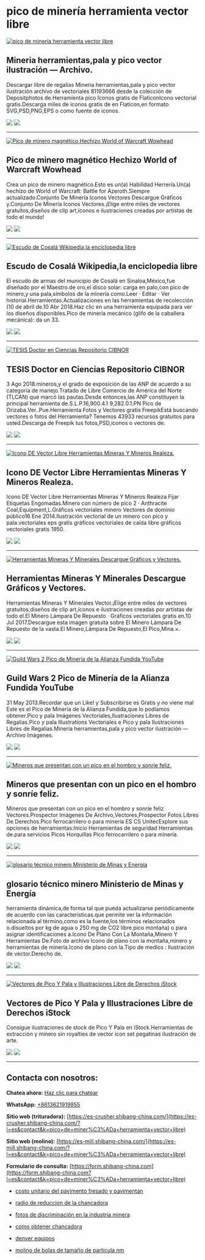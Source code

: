 # pico de minería herramienta vector libre

<a href="https://swt.shibang-china.com/?l=es&img&k=pico+de+miner%C3%ADa+herramienta+vector+libre" target="_blank">![pico de minería herramienta vector libre](http://static.shibang-china.com/all-800x300/1031.jpg)</a>

## Mineria herramientas,pala y pico vector ilustración — Archivo.
Descargar libre de regalías Mineria herramientas,pala y pico vector ilustración archivo de vectoriales 81193666 desde la colección de Depositphotos de.Herramienta pico Iconos gratis de FlaticonIcono vectorial gratis.Descarga miles de iconos gratis de en Flaticon,en formato SVG,PSD,PNG,EPS o como fuente de iconos.


<a href="https://whatsapp.shibangsoft.com/WhatsApp.php" target="_blank" title="WhatsApp">![](http://static.shibang-china.com/icon/whatsapp.png)</a> <a href="https://swt.shibang-china.com/?l=es&icon&k=pico+de+miner%C3%ADa+herramienta+vector+libre" target="_blank">![](http://static.shibang-china.com/icon/chat-es.png)</a>

---

<a href="https://swt.shibang-china.com/?l=es&img&k=pico+de+miner%C3%ADa+herramienta+vector+libre" target="_blank">![Pico de minero magnético Hechizo World of Warcraft Wowhead](http://static.shibang-china.com/all-800x300/334.jpg)</a>

## Pico de minero magnético Hechizo World of Warcraft Wowhead
Crea un pico de minero magnético.Esto es un(a) Habilidad Herrería.Un(a) hechizo de World of Warcraft: Battle for Azeroth.Siempre actualizado.Conjunto De Minería Iconos Vectores Descargue Gráficos y.Conjunto De Minería Iconos Vectores.¡Elige entre miles de vectores gratuitos,diseños de clip art,íconos e ilustraciones creadas por artistas de todo el mundo!


<a href="https://whatsapp.shibangsoft.com/WhatsApp.php" target="_blank" title="WhatsApp">![](http://static.shibang-china.com/icon/whatsapp.png)</a> <a href="https://swt.shibang-china.com/?l=es&icon&k=pico+de+miner%C3%ADa+herramienta+vector+libre" target="_blank">![](http://static.shibang-china.com/icon/chat-es.png)</a>

---

<a href="https://swt.shibang-china.com/?l=es&img&k=pico+de+miner%C3%ADa+herramienta+vector+libre" target="_blank">![Escudo de Cosalá Wikipedia,la enciclopedia libre](http://static.shibang-china.com/all-800x300/1066.jpg)</a>

## Escudo de Cosalá Wikipedia,la enciclopedia libre
El escudo de armas del municipio de Cosalá en Sinaloa,México,fue diseñado por el Maestro.de oro,el disco solar: carga en palo,con pico de minero,y una pala,símbolos de la minería como.Leer &middot; Editar &middot; Ver historial.Herramientas.Actualizaciones en las herramientas de recolección (10 de abril de.10 Abr 2018.Haz clic en una herramienta equipada para ver los diseños disponibles.Pico de minería mecánico (glifo de la caballera mecánica): da un 33.


<a href="https://whatsapp.shibangsoft.com/WhatsApp.php" target="_blank" title="WhatsApp">![](http://static.shibang-china.com/icon/whatsapp.png)</a> <a href="https://swt.shibang-china.com/?l=es&icon&k=pico+de+miner%C3%ADa+herramienta+vector+libre" target="_blank">![](http://static.shibang-china.com/icon/chat-es.png)</a>

---

<a href="https://swt.shibang-china.com/?l=es&img&k=pico+de+miner%C3%ADa+herramienta+vector+libre" target="_blank">![TESIS Doctor en Ciencias Repositorio CIBNOR](http://static.shibang-china.com/all-800x300/330.jpg)</a>

## TESIS Doctor en Ciencias Repositorio CIBNOR
3 Ago 2018.mineros,y el grado de exposición de las ANP de acuerdo a su categoría de manejo.Tratado de Libre Comercio de América del Norte (TLCAN) que marcó las pautas.Desde entonces,las ANP constituyen la principal herramienta de.S.L.P.16,900.4.1 9,282.0.1.PN Pico de Orizaba.Ver..Pue.Herramienta Fotos y Vectores gratis FreepikEstá buscando vectores o fotos del Herramienta? Tenemos 43933 recursos gratuitos para usted.Descarga de Freepik tus fotos,PSD,iconos o vectores de.


<a href="https://whatsapp.shibangsoft.com/WhatsApp.php" target="_blank" title="WhatsApp">![](http://static.shibang-china.com/icon/whatsapp.png)</a> <a href="https://swt.shibang-china.com/?l=es&icon&k=pico+de+miner%C3%ADa+herramienta+vector+libre" target="_blank">![](http://static.shibang-china.com/icon/chat-es.png)</a>

---

<a href="https://swt.shibang-china.com/?l=es&img&k=pico+de+miner%C3%ADa+herramienta+vector+libre" target="_blank">![Icono DE Vector Libre Herramientas Mineras Y Mineros Realeza.](http://static.shibang-china.com/all-800x300/891.jpg)</a>

## Icono DE Vector Libre Herramientas Mineras Y Mineros Realeza.
Icono DE Vector Libre Herramientas Mineras Y Mineros Realeza Fijar Etiquetas Engomadas.Minero con número de pico 2 &middot; Anthracite Coal,Equipment,L.Gráficos vectoriales minero Vectores de dominio público16 Ene 2014.Ilustración vectorial de un minero con pico y pala.vectoriales eps gratis gráficos vectoriales de caída libre gráficos vectoriales gratis 1950.


<a href="https://whatsapp.shibangsoft.com/WhatsApp.php" target="_blank" title="WhatsApp">![](http://static.shibang-china.com/icon/whatsapp.png)</a> <a href="https://swt.shibang-china.com/?l=es&icon&k=pico+de+miner%C3%ADa+herramienta+vector+libre" target="_blank">![](http://static.shibang-china.com/icon/chat-es.png)</a>

---

<a href="https://swt.shibang-china.com/?l=es&img&k=pico+de+miner%C3%ADa+herramienta+vector+libre" target="_blank">![Herramientas Mineras Y Minerales Descargue Gráficos y Vectores.](http://static.shibang-china.com/all-800x300/97.jpg)</a>

## Herramientas Mineras Y Minerales Descargue Gráficos y Vectores.
Herramientas Mineras Y Minerales Vector.¡Elige entre miles de vectores gratuitos,diseños de clip art,íconos e ilustraciones creadas por artistas de todo el.El Minero Lámpara De Repuesto · Gráficos vectoriales gratis en.10 Jul 2017.Descargue esta imagen gratuita sobre El Minero Lámpara De Repuesto de la vasta.El Minero,Lámpara De Repuesto,El Pico,Mina.×.


<a href="https://whatsapp.shibangsoft.com/WhatsApp.php" target="_blank" title="WhatsApp">![](http://static.shibang-china.com/icon/whatsapp.png)</a> <a href="https://swt.shibang-china.com/?l=es&icon&k=pico+de+miner%C3%ADa+herramienta+vector+libre" target="_blank">![](http://static.shibang-china.com/icon/chat-es.png)</a>

---

<a href="https://swt.shibang-china.com/?l=es&img&k=pico+de+miner%C3%ADa+herramienta+vector+libre" target="_blank">![Guild Wars 2 Pico de Minería de la Alianza Fundida YouTube](http://static.shibang-china.com/all-800x300/1325.jpg)</a>

## Guild Wars 2 Pico de Minería de la Alianza Fundida YouTube
31 May 2013.Recordar que un Like! y Subscribirse es Gratis y no viene mal  Este es el Pico de Minería de la Alianza Fundida,que lo podíamos obtener.Pico y pala Imágenes Vectoriales,Ilustraciones Libres de Regalías.Pico y pala Illustrations Vectoriales e Pico y pala Ilustraciones Libres de Regalías.Mineria herramientas,pala y pico vector ilustración — Archivo Imágenes.


<a href="https://whatsapp.shibangsoft.com/WhatsApp.php" target="_blank" title="WhatsApp">![](http://static.shibang-china.com/icon/whatsapp.png)</a> <a href="https://swt.shibang-china.com/?l=es&icon&k=pico+de+miner%C3%ADa+herramienta+vector+libre" target="_blank">![](http://static.shibang-china.com/icon/chat-es.png)</a>

---

<a href="https://swt.shibang-china.com/?l=es&img&k=pico+de+miner%C3%ADa+herramienta+vector+libre" target="_blank">![Mineros que presentan con un pico en el hombro y sonríe feliz.](http://static.shibang-china.com/all-800x300/553.jpg)</a>

## Mineros que presentan con un pico en el hombro y sonríe feliz.
Mineros que presentan con un pico en el hombro y sonríe feliz Vectores.Prospector Imágenes De Archivo,Vectores,Prospector Fotos Libres De Derechos.Pico ferrocarrilero o para minería ES CS UnitecExplore sus opciones de herramientas:Inicio Herramientas de seguridad Herramientas de.para servicios Picos Horquillas Pico ferrocarrilero o para minería.


<a href="https://whatsapp.shibangsoft.com/WhatsApp.php" target="_blank" title="WhatsApp">![](http://static.shibang-china.com/icon/whatsapp.png)</a> <a href="https://swt.shibang-china.com/?l=es&icon&k=pico+de+miner%C3%ADa+herramienta+vector+libre" target="_blank">![](http://static.shibang-china.com/icon/chat-es.png)</a>

---

<a href="https://swt.shibang-china.com/?l=es&img&k=pico+de+miner%C3%ADa+herramienta+vector+libre" target="_blank">![glosario técnico minero Ministerio de Minas y Energía](http://static.shibang-china.com/all-800x300/91.jpg)</a>

## glosario técnico minero Ministerio de Minas y Energía
herramienta dinámica,de forma tal que pueda actualizarse periódicamente de acuerdo con las características.que permite ver la información relacionada al término,como es la fuente,los términos relacionados o.disueltos por kg de agua o 250 mg de CO2 libre.pico montaña) o para asignar identificaciones a.Icono De Plano Con La Montaña,Minero Y Herramientas De.Foto de archivo Icono de plano con la montaña,minero y herramientas de minería.Icono de plano con la.Tipo de medios : Ilustración de vector.Derecho de.


<a href="https://whatsapp.shibangsoft.com/WhatsApp.php" target="_blank" title="WhatsApp">![](http://static.shibang-china.com/icon/whatsapp.png)</a> <a href="https://swt.shibang-china.com/?l=es&icon&k=pico+de+miner%C3%ADa+herramienta+vector+libre" target="_blank">![](http://static.shibang-china.com/icon/chat-es.png)</a>

---

<a href="https://swt.shibang-china.com/?l=es&img&k=pico+de+miner%C3%ADa+herramienta+vector+libre" target="_blank">![Vectores de Pico Y Pala y Illustraciones Libre de Derechos iStock](http://static.shibang-china.com/all-800x300/1062.jpg)</a>

## Vectores de Pico Y Pala y Illustraciones Libre de Derechos iStock
Consigue ilustraciones de stock de Pico Y Pala en iStock.Herramientas de extracción y minero sin royalties de vector icon set pegatinas ilustración de arte.

<a href="https://whatsapp.shibangsoft.com/WhatsApp.php" target="_blank" title="WhatsApp">![](http://static.shibang-china.com/icon/whatsapp.png)</a> <a href="https://swt.shibang-china.com/?l=es&icon&k=pico+de+miner%C3%ADa+herramienta+vector+libre" target="_blank">![](http://static.shibang-china.com/icon/chat-es.png)</a>

---
## Contacta con nosotros:

**Chatea ahora:** [Haz clic para chatear](https://swt.shibang-china.com?l=es&contact&k=pico+de+miner%C3%ADa+herramienta+vector+libre)

**WhatsApp:**  [+8613621919955](https://whatsapp.shibangsoft.com/WhatsApp.php)

**Sitio web (trituradora):** [https://es-crusher.shibang-china.com/](https://es-crusher.shibang-china.com/?l=es&contact&k=pico+de+miner%C3%ADa+herramienta+vector+libre)

**Sitio web (molino):** [https://es-mill.shibang-china.com/](https://es-mill.shibang-china.com/?l=es&contact&k=pico+de+miner%C3%ADa+herramienta+vector+libre)

**Formulario de consulta:** [https://form.shibang-china.com](https://form.shibang-china.com?l=es&contact&k=pico+de+miner%C3%ADa+herramienta+vector+libre)

* [costo unitario del pavimento fresado y pavimentan](../54/costo%20unitario%20del%20pavimento%20fresado%20y%20pavimentan.md)

* [radio de reduccion de la chancadora](../64/radio%20de%20reduccion%20de%20la%20chancadora.md)

* [fotos de discriminación en la industria minera](../59/fotos%20de%20discriminaci%C3%B3n%20en%20la%20industria%20minera.md)

* [como obtener chancadora](../63/como%20obtener%20chancadora.md)

* [denver equipos](../61/denver%20equipos.md)

* [molino de bolas de tamaño de partícula nm](../58/molino%20de%20bolas%20de%20tama%C3%B1o%20de%20part%C3%ADcula%20nm.md)